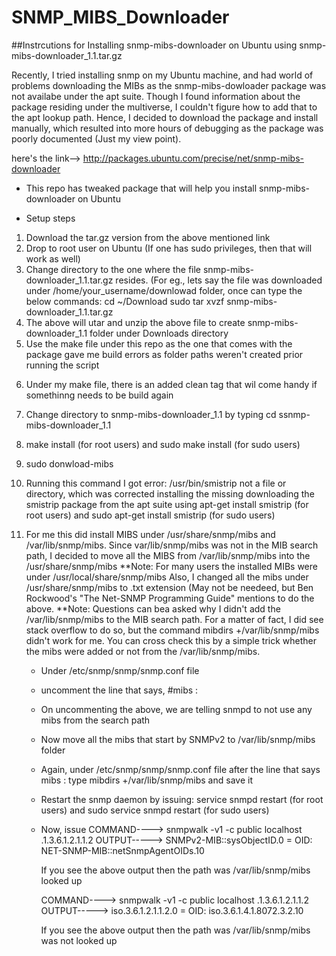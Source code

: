 # SNMP_MIBS_Downloader
##Instrcutions for Installing snmp-mibs-downloader on Ubuntu using snmp-mibs-downloader_1.1.tar.gz

Recently, I tried installing snmp on my Ubuntu machine, and had world of problems downloading the MIBs as the snmp-mibs-dowloader
package was not availabe under the apt suite. Though I found information about the package residing under the multiverse, I couldn't 
figure how to add that to the apt lookup path. Hence, I decided to download the package and install manually, which resulted into 
more hours of debugging as the package was poorly documented (Just my view point). 

here's the link--> http://packages.ubuntu.com/precise/net/snmp-mibs-downloader

* This repo has tweaked package that will help you install snmp-mibs-downloader on Ubuntu 

* Setup steps 

1.  Download the tar.gz version from the above mentioned link
2.  Drop to root user on Ubuntu (If one has sudo privileges, then that will work as well)
3.  Change directory to the one where the file snmp-mibs-downloader_1.1.tar.gz resides. (For eg., lets say the file was 
    downloaded under /home/your_username/downlowad folder, once can type the below commands:
      cd ~/Download 
      sudo tar xvzf snmp-mibs-downloader_1.1.tar.gz
4.  The above will utar and unzip the above file to create snmp-mibs-downloader_1.1 folder under Downloads directory 
5.  Use the make file under this repo as the one that comes with the package gave me build errors as folder paths weren't created
    prior running the script
6)  Under my make file, there is an added clean tag that wil come handy if somethinng needs to be build again 
7)  Change directory to snmp-mibs-downloader_1.1 by typing cd ssnmp-mibs-downloader_1.1
8)  make install (for root users) and sudo make install (for sudo users)
9)  sudo donwload-mibs 
10) Running this command I got error: /usr/bin/smistrip not a file or directory, which was corrected installing the missing 
    downloading the smistrip package from the apt suite using
    apt-get install smistrip (for root users) and sudo apt-get install smistrip (for sudo users)
11) For me this did install MIBS under /usr/share/snmp/mibs and /var/lib/snmp/mibs. Since var/lib/snmp/mibs was not in the MIB search
    path, I decided to move all the MIBS from /var/lib/snmp/mibs into the /usr/share/snmp/mibs
  **Note: For many users the installed MIBs were under /usr/local/share/snmp/mibs
    Also, I changed all the mibs under /usr/share/snmp/mibs to .txt extension (May not be needeed, but Ben Rockwood's "The Net-SNMP
    Programming Guide" mentions to do the above. 
  **Note: Questions can bea asked why I didn't add the /var/lib/snmp/mibs to the MIB search path. For a matter of fact, I did see
    stack overflow to do so, but the command mibdirs +/var/lib/snmp/mibs didn't work for me. You can cross check this by a simple trick
    whether the mibs were added or not from the /var/lib/snmp/mibs.
    
    * Under /etc/snmp/snmp/snmp.conf file 
    * uncomment the line that says, #mibs :
    * On uncommenting the above, we are telling snmpd to not use any mibs from the search path 
    * Now move all the mibs that start by SNMPv2 to /var/lib/snmp/mibs folder 
    * Again, under /etc/snmp/snmp/snmp.conf file after the line that says mibs :
      type mibdirs +/var/lib/snmp/mibs and  save it
    * Restart the snmp daemon by issuing:
      service snmpd restart (for root users) and sudo service snmpd restart (for sudo users)
    * Now, issue 
      COMMAND----> snmpwalk -v1 -c public localhost .1.3.6.1.2.1.1.2
      OUTPUT-----> SNMPv2-MIB::sysObjectID.0 = OID: NET-SNMP-MIB::netSnmpAgentOIDs.10
      
      If you see the above output then the path was /var/lib/snmp/mibs looked up 
      
      COMMAND----> snmpwalk -v1 -c public localhost .1.3.6.1.2.1.1.2
      OUTPUT-----> iso.3.6.1.2.1.1.2.0 = OID: iso.3.6.1.4.1.8072.3.2.10
      
      If you see the above output then the path was /var/lib/snmp/mibs was not looked up 
      
       
